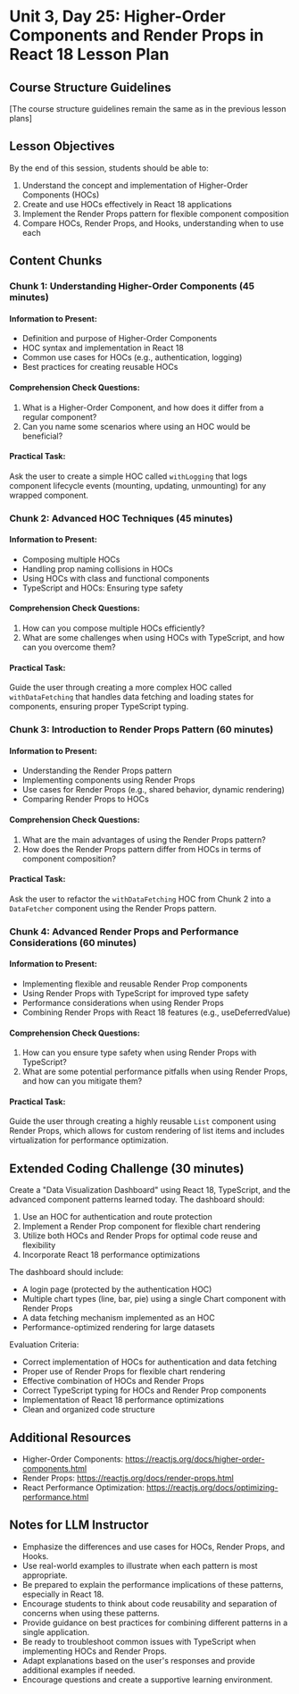 # Unit 3, Day 25: Higher-Order Components and Render Props in React 18 Lesson Plan

## Course Structure Guidelines

[The course structure guidelines remain the same as in the previous lesson plans]

## Lesson Objectives
By the end of this session, students should be able to:
1. Understand the concept and implementation of Higher-Order Components (HOCs)
2. Create and use HOCs effectively in React 18 applications
3. Implement the Render Props pattern for flexible component composition
4. Compare HOCs, Render Props, and Hooks, understanding when to use each

## Content Chunks

### Chunk 1: Understanding Higher-Order Components (45 minutes)

#### Information to Present:
- Definition and purpose of Higher-Order Components
- HOC syntax and implementation in React 18
- Common use cases for HOCs (e.g., authentication, logging)
- Best practices for creating reusable HOCs

#### Comprehension Check Questions:
1. What is a Higher-Order Component, and how does it differ from a regular component?
2. Can you name some scenarios where using an HOC would be beneficial?

#### Practical Task:
Ask the user to create a simple HOC called `withLogging` that logs component lifecycle events (mounting, updating, unmounting) for any wrapped component.

### Chunk 2: Advanced HOC Techniques (45 minutes)

#### Information to Present:
- Composing multiple HOCs
- Handling prop naming collisions in HOCs
- Using HOCs with class and functional components
- TypeScript and HOCs: Ensuring type safety

#### Comprehension Check Questions:
1. How can you compose multiple HOCs efficiently?
2. What are some challenges when using HOCs with TypeScript, and how can you overcome them?

#### Practical Task:
Guide the user through creating a more complex HOC called `withDataFetching` that handles data fetching and loading states for components, ensuring proper TypeScript typing.

### Chunk 3: Introduction to Render Props Pattern (60 minutes)

#### Information to Present:
- Understanding the Render Props pattern
- Implementing components using Render Props
- Use cases for Render Props (e.g., shared behavior, dynamic rendering)
- Comparing Render Props to HOCs

#### Comprehension Check Questions:
1. What are the main advantages of using the Render Props pattern?
2. How does the Render Props pattern differ from HOCs in terms of component composition?

#### Practical Task:
Ask the user to refactor the `withDataFetching` HOC from Chunk 2 into a `DataFetcher` component using the Render Props pattern.

### Chunk 4: Advanced Render Props and Performance Considerations (60 minutes)

#### Information to Present:
- Implementing flexible and reusable Render Prop components
- Using Render Props with TypeScript for improved type safety
- Performance considerations when using Render Props
- Combining Render Props with React 18 features (e.g., useDeferredValue)

#### Comprehension Check Questions:
1. How can you ensure type safety when using Render Props with TypeScript?
2. What are some potential performance pitfalls when using Render Props, and how can you mitigate them?

#### Practical Task:
Guide the user through creating a highly reusable `List` component using Render Props, which allows for custom rendering of list items and includes virtualization for performance optimization.

## Extended Coding Challenge (30 minutes)

Create a "Data Visualization Dashboard" using React 18, TypeScript, and the advanced component patterns learned today. The dashboard should:

1. Use an HOC for authentication and route protection
2. Implement a Render Prop component for flexible chart rendering
3. Utilize both HOCs and Render Props for optimal code reuse and flexibility
4. Incorporate React 18 performance optimizations

The dashboard should include:
- A login page (protected by the authentication HOC)
- Multiple chart types (line, bar, pie) using a single Chart component with Render Props
- A data fetching mechanism implemented as an HOC
- Performance-optimized rendering for large datasets

Evaluation Criteria:
- Correct implementation of HOCs for authentication and data fetching
- Proper use of Render Props for flexible chart rendering
- Effective combination of HOCs and Render Props
- Correct TypeScript typing for HOCs and Render Prop components
- Implementation of React 18 performance optimizations
- Clean and organized code structure

## Additional Resources
- Higher-Order Components: https://reactjs.org/docs/higher-order-components.html
- Render Props: https://reactjs.org/docs/render-props.html
- React Performance Optimization: https://reactjs.org/docs/optimizing-performance.html

## Notes for LLM Instructor
- Emphasize the differences and use cases for HOCs, Render Props, and Hooks.
- Use real-world examples to illustrate when each pattern is most appropriate.
- Be prepared to explain the performance implications of these patterns, especially in React 18.
- Encourage students to think about code reusability and separation of concerns when using these patterns.
- Provide guidance on best practices for combining different patterns in a single application.
- Be ready to troubleshoot common issues with TypeScript when implementing HOCs and Render Props.
- Adapt explanations based on the user's responses and provide additional examples if needed.
- Encourage questions and create a supportive learning environment.
